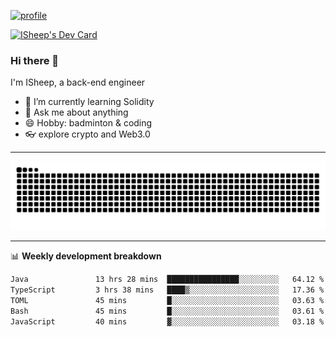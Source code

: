 [![profile](https://user-images.githubusercontent.com/54968314/208005045-e4b42f3b-833d-4242-bfcc-e764865553a2.svg)](https://www.calligrapher.ai/)

<a href="https://app.daily.dev/linziyang1106"><img src="https://api.daily.dev/devcards/v2/i4Spwx5Skx5FpTqWcwoit.png?r=kgx&type=wide" width="652" alt="ISheep's Dev Card"/></a>

### Hi there 🐏

I'm ISheep, a back-end engineer

- 🔭 I’m currently learning Solidity
- 💬 Ask me about anything
- 😄 Hobby: badminton & coding
- 👓 explore crypto and Web3.0

-------

![](https://raw.githubusercontent.com/ISheepp/ISheepp/output/github-contribution-grid-snake.svg)

-------

📊 **Weekly development breakdown**
<!--START_SECTION:waka-->

```txt
Java               13 hrs 28 mins  ████████████████░░░░░░░░░   64.12 %
TypeScript         3 hrs 38 mins   ████▒░░░░░░░░░░░░░░░░░░░░   17.36 %
TOML               45 mins         █░░░░░░░░░░░░░░░░░░░░░░░░   03.63 %
Bash               45 mins         █░░░░░░░░░░░░░░░░░░░░░░░░   03.61 %
JavaScript         40 mins         ▓░░░░░░░░░░░░░░░░░░░░░░░░   03.18 %
```

<!--END_SECTION:waka-->
